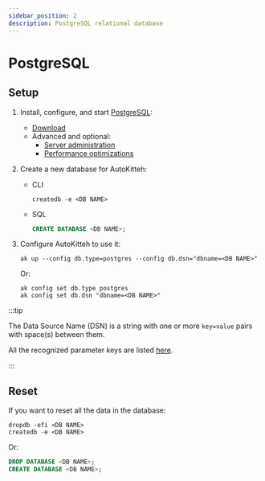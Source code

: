 ```yaml
---
sidebar_position: 2
description: PostgreSQL relational database
---
```


# PostgreSQL

## Setup

1. Install, configure, and start [PostgreSQL](https://www.postgresql.org/):

   - [Download](https://www.postgresql.org/download/)
   - Advanced and optional:
     - [Server administration](https://www.postgresql.org/docs/current/admin.html)
     - [Performance optimizations](https://wiki.postgresql.org/wiki/Performance_Optimization)

2. Create a new database for AutoKitteh:

   - CLI
     ```shell
     createdb -e <DB NAME>
     ```
   - SQL
     ```sql
     CREATE DATABASE <DB NAME>;
     ```

3. Configure AutoKitteh to use it:

   ```shell title="(Temporary)"
   ak up --config db.type=postgres --config db.dsn="dbname=<DB NAME>"
   ```

   Or:

   ```shell showLineNumbers title="(Persistent, next time you run 'ak up')"
   ak config set db.type postgres
   ak config set db.dsn "dbname=<DB NAME>"
   ```

:::tip

The Data Source Name (DSN) is a string with one or more `key=value` pairs with
space(s) between them.

All the recognized parameter keys are listed
[here](https://www.postgresql.org/docs/current/libpq-connect.html#LIBPQ-PARAMKEYWORDS).

:::

## Reset

If you want to reset all the data in the database:

```shell showLineNumbers title="CLI"
dropdb -efi <DB NAME>
createdb -e <DB NAME>
```

Or:

```sql showLineNumbers title="SQL"
DROP DATABASE <DB NAME>;
CREATE DATABASE <DB NAME>;
```
